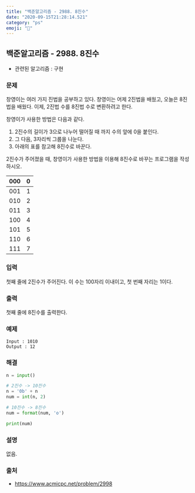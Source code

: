 ```yaml
---
title: "백준알고리즘 - 2988. 8진수"
date: "2020-09-15T21:28:14.521"
category: "ps"
emoji: "🌄"
---
```


## 백준알고리즘 - 2988. 8진수

- 관련된 알고리즘 : 구현

### 문제

창영이는 여러 가지 진법을 공부하고 있다. 창영이는 어제 2진법을 배웠고, 오늘은 8진법을 배웠다. 이제, 2진법 수를 8진법 수로 변환하려고 한다.

창영이가 사용한 방법은 다음과 같다.

1. 2진수의 길이가 3으로 나누어 떨어질 때 까지 수의 앞에 0을 붙인다.
2. 그 다음, 3자리씩 그룹을 나눈다.
3. 아래의 표를 참고해 8진수로 바꾼다.

2진수가 주어졌을 때, 창영이가 사용한 방법을 이용해 8진수로 바꾸는 프로그램을 작성하시오.

| 000  | 0    |
| ---- | ---- |
| 001  | 1    |
| 010  | 2    |
| 011  | 3    |
| 100  | 4    |
| 101  | 5    |
| 110  | 6    |
| 111  | 7    |

### 입력

첫째 줄에 2진수가 주어진다. 이 수는 100자리 이내이고, 첫 번째 자리는 1이다.

### 출력

첫째 줄에 8진수를 출력한다.

### 예제

```
Input : 1010
Output : 12
```

### 해결

```python
n = input()

# 2진수 -> 10진수
n = '0b' + n
num = int(n, 2)

# 10진수 -> 8진수
num = format(num, 'o')

print(num)
```

### 설명

없음.

### 출처

- https://www.acmicpc.net/problem/2998
